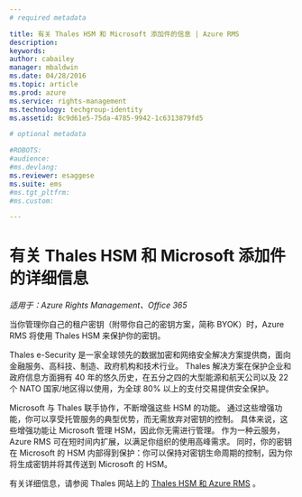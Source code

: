 ```yaml
---
# required metadata

title: 有关 Thales HSM 和 Microsoft 添加件的信息 | Azure RMS
description:
keywords:
author: cabailey
manager: mbaldwin
ms.date: 04/28/2016
ms.topic: article
ms.prod: azure
ms.service: rights-management
ms.technology: techgroup-identity
ms.assetid: 8c9d61e5-75da-4785-9942-1c6313879fd5

# optional metadata

#ROBOTS:
#audience:
#ms.devlang:
ms.reviewer: esaggese
ms.suite: ems
#ms.tgt_pltfrm:
#ms.custom:

---
```


# 有关 Thales HSM 和 Microsoft 添加件的详细信息

*适用于：Azure Rights Management、Office 365*

当你管理你自己的租户密钥（附带你自己的密钥方案，简称 BYOK）时，Azure RMS 将使用 Thales HSM 来保护你的密钥。

Thales e-Security 是一家全球领先的数据加密和网络安全解决方案提供商，面向金融服务、高科技、制造、政府机构和技术行业。 Thales 解决方案在保护企业和政府信息方面拥有 40 年的悠久历史，在五分之四的大型能源和航天公司以及 22 个 NATO 国家/地区得以使用，为全球 80% 以上的支付交易提供安全保护。

Microsoft 与 Thales 联手协作，不断增强这些 HSM 的功能。 通过这些增强功能，你可以享受托管服务的典型优势，而无需放弃对密钥的控制。 具体来说，这些增强功能让 Microsoft 管理 HSM，因此你无需进行管理。 作为一种云服务，Azure RMS 可在短时间内扩展，以满足你组织的使用高峰需求。 同时，你的密钥在 Microsoft 的 HSM 内部得到保护：你可以保持对密钥生命周期的控制，因为你将生成密钥并将其传送到 Microsoft 的 HSM。

有关详细信息，请参阅 Thales 网站上的 [Thales HSM 和 Azure RMS](http://www.thales-esecurity.com/msrms/cloud) 。



<!--HONumber=Apr16_HO4-->


